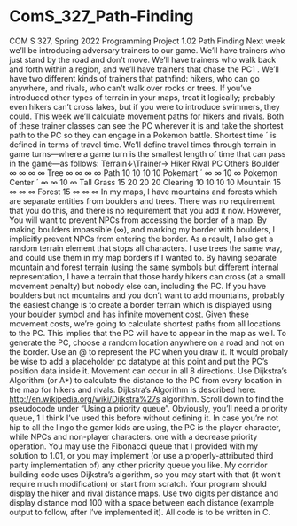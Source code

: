 # ComS_327_Path-Finding

COM S 327, Spring 2022
Programming Project 1.02
Path Finding
Next week we’ll be introducing adversary trainers to our game. We’ll have trainers who just stand by the
road and don’t move. We’ll have trainers who walk back and forth within a region, and we’ll have trainers
that chase the PC1
. We’ll have two different kinds of trainers that pathfind: hikers, who can go anywhere,
and rivals, who can’t walk over rocks or trees. If you’ve introduced other types of terrain in your maps, treat
it logically; probably even hikers can’t cross lakes, but if you were to introduce swimmers, they could.
This week we’ll calculate movement paths for hikers and rivals. Both of these trainer classes can see the
PC wherever it is and take the shortest path to the PC so they can engage in a Pokemon battle. Shortest time ´
is defined in terms of travel time. We’ll define travel times through terrain in game turns—where a game
turn is the smallest length of time that can pass in the game—as follows:
Terrain↓\Trainer→ Hiker Rival PC Others
Boulder ∞ ∞ ∞ ∞
Tree ∞ ∞ ∞ ∞
Path 10 10 10 10
Pokemart ´ ∞ ∞ 10 ∞
Pokemon Center ´ ∞ ∞ 10 ∞
Tall Grass 15 20 20 20
Clearing 10 10 10 10
Mountain 15 ∞ ∞ ∞
Forest 15 ∞ ∞ ∞
In my maps, I have mountains and forests which are separate entities from boulders and trees. There was
no requirement that you do this, and there is no requirement that you add it now. However, You will want
to prevent NPCs from accessing the border of a map. By making boulders impassible (∞), and marking my
border with boulders, I implicitly prevent NPCs from entering the border. As a result, I also get a random
terrain element that stops all characters. I use trees the same way, and could use them in my map borders if
I wanted to. By having separate mountain and forest terrain (using the same symbols but different internal
representation, I have a terrain that those hardy hikers can cross (at a small movement penalty) but nobody
else can, including the PC. If you have boulders but not mountains and you don’t want to add mountains,
probably the easiest change is to create a border terrain which is displayed using your boulder symbol and
has infinite movement cost.
Given these movement costs, we’re going to calculate shortest paths from all locations to the PC. This
implies that the PC will have to appear in the map as well. To generate the PC, choose a random location
anywhere on a road and not on the border. Use an @ to represent the PC when you draw it. It would probaly
be wise to add a placeholder pc datatype at this point and put the PC’s position data inside it.
Movement can occur in all 8 directions. Use Dijkstra’s Algorithm (or A*) to calculate the distance to
the PC from every location in the map for hikers and rivals.
Dijkstra’s Algorithm is described here: http://en.wikipedia.org/wiki/Dijkstra%27s algorithm. Scroll
down to find the pseudocode under “Using a priority queue”. Obviously, you’ll need a priority queue,
1
I think I’ve used this before without defining it. In case you’re not hip to all the lingo the gamer kids are using, the PC is the
player character, while NPCs and non-player characters.
one with a decrease priority operation. You may use the Fibonacci queue that I provided with my solution to
1.01, or you may implement (or use a properly-attributed third party implementation of) any other priority
queue you like.
My corridor building code uses Dijkstra’s algorithm, so you may start with that (it won’t require much
modification) or start from scratch.
Your program should display the hiker and rival distance maps. Use two digits per distance and display
distance mod 100 with a space between each distance (example output to follow, after I’ve implemented it).
All code is to be written in C.
